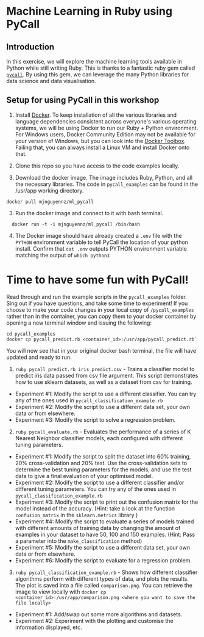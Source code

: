 # Machine Learning in Ruby using PyCall

## Introduction

In this exercise, we will explore the machine learning tools available in Python while still writing Ruby.
This is thanks to a fantastic ruby gem called [`pycall`](https://github.com/mrkn/pycall.rb). By using this gem, we can leverage the many Python libraries for data science and data visualisation.

## Setup for using PyCall in this workshop

1. Install [Docker](https://www.docker.com/community-edition#/download). To keep installation of all the various libraries and language dependencies consistent across everyone's various operating systems, we will be using Docker to run our Ruby + Python environment. For Windows users, Docker Community Edition may not be available for your version of Windows, but you can look into the [Docker Toolbox](https://docs.docker.com/toolbox/toolbox_install_windows/). Failing that, you can always install a Linux VM and install Docker onto that.

2. Clone this repo so you have access to the code examples locally.

3. Download the docker image. The image includes Ruby, Python, and all the necessary libraries.
The code in `pycall_examples` can be found in the /usr/app working directory.
```
docker pull mjnguyennz/ml_pycall
```

3. Run the docker image and connect to it with bash terminal.
```
  docker run -t -i mjnguyennz/ml_pycall /bin/bash
```

4. The Docker image should have already created a `.env` file with the `PYTHON` environment variable to tell PyCall the location of your python install. Confirm that `cat .env` outputs PYTHON environment variable matching the output of `which python3`

# Time to have some fun with PyCall!

Read through and run the example scripts in the `pycall_examples` folder. Sing out if you have questions, and take some time to experiment!
If you choose to make your code changes in your local copy of `/pycall_examples` rather than in the container, you can copy them to your docker container by opening a new terminal window and issuing the following:
```
cd pycall_examples
docker cp pycall_predict.rb <container_id>:/usr/app/pycall_predict.rb`
```
You will now see that in your original docker bash terminal, the file will have updated and ready to run.

1. `ruby pycall_predict.rb iris_predict.csv` - Trains a classifier model to predict iris data passed from csv file argument. This script demonstrates how to use sklearn datasets, as well as a dataset from csv for training.
  - Experiment #1: Modify the script to use a different classifier. You can try any of the ones used in `pycall_classification_example.rb`
  - Experiment #2: Modify the script to use a different data set, your own data or from elsewhere.
  - Experiment #3: Modify the script to solve a regression problem.

2. `ruby pycall_evaluate.rb` - Evaluates the performance of a series of K Nearest Neighbor classifier models, each configured with different tuning parameters.
  - Experiment #1: Modify the script to split the dataset into 60% training, 20% cross-validation and 20% test. Use the cross-validation sets to determine the best tuning parameters for the models, and use the test data to give a final evaluation of your optimised model.
  - Experiment #2: Modify the script to use a different classifier and/or different tuning parameters. You can try any of the ones used in `pycall_classification_example.rb`
  - Experiment #3: Modify the script to print out the confusion matrix for the model instead of the accuracy.
  (Hint: take a look at the function `confusion_matrix` in the `sklearn.metrics` library )
  - Experiment #4: Modify the script to evaluate a series of models trained with different amounts of training data by changing the amount of examples in your dataset to have 50, 100 and 150 examples. (Hint: Pass a parameter into the `make_classification` method)
  - Experiment #5: Modify the script to use a different data set, your own data or from elsewhere.
  - Experiment #6: Modify the script to evaluate for a regression problem.

3. `ruby pycall_classification_example.rb` - Shows how different classifier algorithms perform with different types of data, and plots the results. The plot is saved into a file called `comparison.png`. You can retrieve the image to view locally with `docker cp <container_id>:/usr/app/comparison.png <where you want to save the file locally>`
  - Experiment #1: Add/swap out some more algorithms and datasets.
  - Experiment #2: Experiment with the plotting and customise the information displayed, etc.
